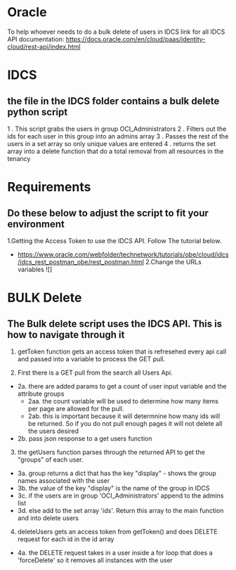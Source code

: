 
# Oracle
To help whoever needs to do a bulk delete of users in IDCS
link for all IDCS API documentation: https://docs.oracle.com/en/cloud/paas/identity-cloud/rest-api/index.html


# IDCS 
the file in the IDCS folder contains a bulk delete python script
- 
1 . This script grabs the users in group OCI_Administrators
2 . Filters out the ids for each user in this group into an admins array
3 . Passes the rest of the users in a set array so only unique values are entered
4 . returns the set array into a delete function that do a total removal from all resources in the tenancy

# Requirements
Do these below to adjust the script to fit your environment
-
1.Getting the Access Token to use the IDCS API. Follow The tutorial below. 
  - https://www.oracle.com/webfolder/technetwork/tutorials/obe/cloud/idcs/idcs_rest_postman_obe/rest_postman.html
2.Change the URLs variables
![]
 

# BULK Delete 
The Bulk delete script uses the IDCS API. This is how to navigate through it
- 
1. getToken function gets an access token that is refresehed every api call and passed into a variable to process the GET pull.

2. First there is a GET pull from the search all Users Api. 
 - 2a. there are added params to get a count of user input variable and the attribute groups 
   - 2aa. the count variable will be used to determine how many items per page are allowed for the pull. 
   - 2ab. this is important because it will determnine how many ids will be returned. So if you do not pull enough pages it will not delete all the users desired
- 2b. pass json response to a get users function

3. the getUsers function parses through the returned API to get the "groups" of each user. 
 -  3a. group returns a dict that has the key "display" - shows the group names associated with the user 
 -  3b. the value of the key "display" is the name of the group in IDCS
 -  3c. if the users are in group 'OCI_Administrators' append to the admins list
 -  3d. else add to the set array 'ids'. Return this array to the main function and into delete users
 
4. deleteUsers gets an access token from getToken() and does DELETE request for each id in the id array
 -  4a. the DELETE request takes in a user inside a for loop that does a 'forceDelete' so it removes all instances with the user



